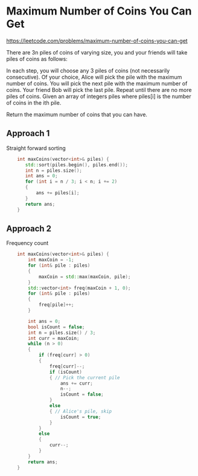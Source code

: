 # Maximum Number of Coins You Can Get

https://leetcode.com/problems/maximum-number-of-coins-you-can-get

There are 3n piles of coins of varying size, you and your friends will take piles of coins as follows:

In each step, you will choose any 3 piles of coins (not necessarily consecutive).
Of your choice, Alice will pick the pile with the maximum number of coins.
You will pick the next pile with the maximum number of coins.
Your friend Bob will pick the last pile.
Repeat until there are no more piles of coins.
Given an array of integers piles where piles[i] is the number of coins in the ith pile.

Return the maximum number of coins that you can have.

## Approach 1
Straight forward sorting

``` C++
    int maxCoins(vector<int>& piles) {
       std::sort(piles.begin(), piles.end());
       int n = piles.size();
       int ans = 0;
       for (int i = n / 3; i < n; i += 2)
       {
           ans += piles[i];
       }
       return ans;
    }
```

## Approach 2

Frequency count
``` C++
    int maxCoins(vector<int>& piles) {
        int maxCoin = -1;
        for (int& pile : piles)
        {
            maxCoin = std::max(maxCoin, pile);
        }
        std::vector<int> freq(maxCoin + 1, 0);
        for (int& pile : piles)
        {
            freq[pile]++;
        }

        int ans = 0;
        bool isCount = false;
        int n = piles.size() / 3;
        int curr = maxCoin;
        while (n > 0)
        {
            if (freq[curr] > 0)
            {
                freq[curr]--;
                if (isCount)
                { // Pick the current pile
                    ans += curr;
                    n--;
                    isCount = false;
                }
                else
                { // Alice's pile, skip
                    isCount = true;
                }
            }
            else
            {
                curr--;
            }
        }
        return ans;
    }
```
